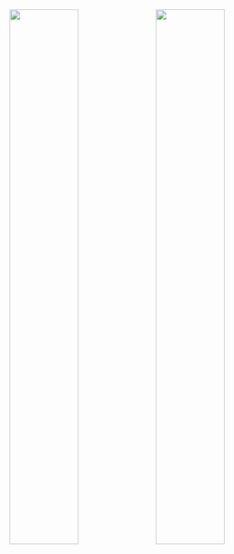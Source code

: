 <img style="display:inline-block" src="https://github-readme-stats.vercel.app/api/?username=HarrisonStrand&show_icons=true&theme=tokyonight&hide_border=true" width="49%"/>
<img style="display:inline-block; float:right" src="https://github-readme-stats.vercel.app/api/top-langs/?username=HarrisonStrand&show_icons=true&theme=tokyonight&layout=compact&hide_border=true&hide=smalltalk" width="49%"/>

